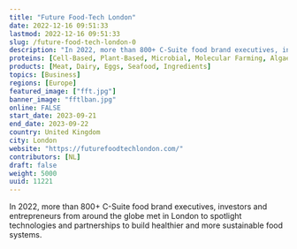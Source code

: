 ```yaml
---
title: "Future Food-Tech London"
date: 2022-12-16 09:51:33
lastmod: 2022-12-16 09:51:33
slug: /future-food-tech-london-0
description: "In 2022, more than 800+ C-Suite food brand executives, investors and entrepreneurs from around the globe met in London to spotlight technologies and partnerships to build healthier and more sustainable food systems."
proteins: [Cell-Based, Plant-Based, Microbial, Molecular Farming, Algae, Fungi]
products: [Meat, Dairy, Eggs, Seafood, Ingredients]
topics: [Business]
regions: [Europe]
featured_image: ["fft.jpg"]
banner_image: "fftlban.jpg"
online: FALSE
start_date: 2023-09-21
end_date: 2023-09-22
country: United Kingdom
city: London
website: "https://futurefoodtechlondon.com/"
contributors: [NL]
draft: false
weight: 5000
uuid: 11221
---
```

<p>In 2022, more than 800+ C-Suite food brand executives, investors and entrepreneurs from around the globe met in London to spotlight technologies and partnerships to build healthier and more sustainable food systems.</p>
